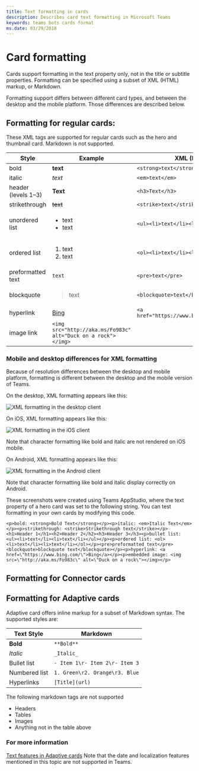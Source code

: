 ```yaml
---
title: Text formatting in cards
description: Describes card text formatting in Microsoft Teams
keywords: teams bots cards format
ms.date: 03/29/2018
---
```

# Card formatting

Cards support formatting in the text property only, not in the title or subtitle properties. Formatting can be specified using a subset of XML (HTML) markup, or Markdown.

Formatting support differs between different card types, and between the desktop and the mobile platform. Those differences are described below.

## Formatting for regular cards:

These XML tags are supported for regular cards such as the hero and thumbnail card. Markdown is not supported.

| Style | Example | XML (HTML) |
| --- | --- | --- |
| bold | **text** | `<strong>text</strong>` |
| italic | *text* | `<em>text</em>` |
| header (levels 1&ndash;3) | **Text** | `<h3>Text</h3>` |
| strikethrough | ~~text~~ | `<strike>text</strike>` |
| unordered list | <ul><li>text</li><li>text</li></ul> | `<ul><li>text</li><li>text</li></ul>` |
| ordered list | <ol><li>text</li><li>text</li></ol> | `<ol><li>text</li><li>text</li></ol>` |
| preformatted text | `text` | `<pre>text</pre>` |
| blockquote | <blockquote>text</blockquote> | `<blockquote>text</blockquote>` |
| hyperlink | [Bing](https://www.bing.com/) | `<a href="https://www.bing.com/">Bing</a>` |
| image link | `<img src="http://aka.ms/Fo983c" alt="Duck on a rock"></img>` |

### Mobile and desktop differences for XML formatting

Because of resolution differences between the desktop and mobile platform, formatting is different between the desktop and the mobile version of Teams.

On the desktop, XML formatting appears like this:

![XML formatting in the desktop client](~/assets/images/cards/card-formatting-xml-desktop-v2.png)

On iOS, XML formatting appears like this:

![XML formatting in the iOS client](~/assets/images/cards/card-formatting-xml-mobile-v2.png)

Note that character formatting like bold and italic are not rendered on iOS mobile.

On Android, XML formatting appears like this:

![XML formatting in the Android client](~/assets/images/cards/card-formatting-xml-android.jpg)

Note that character formatting like bold and italic display correctly on Android.

These screenshots were created using Teams AppStudio, where the text property of a hero card was set to the following string. You can test formatting in your own cards by modifying this code.

`<p>bold: <strong>Bold Text</strong></p><p>italic: <em>Italic Text</em></p><p>strikethrough: <strike>Strikethrough text</strike></p><h1>Header 1</h1><h2>Header 2</h2><h3>Header 3</h3><p>bullet list: <ul><li>text</li><li>text</li></ul></p><p>ordered list: <ol><li>text</li><li>text</li></ol></p><pre>preformatted text</pre><blockquote>blockquote text</blockquote></p><p>hyperlink: <a href=\"https://www.bing.com/\">Bing</a></p><p>embedded image: <img src=\"http://aka.ms/Fo983c\" alt=\"Duck on a rock\"></img></p>`

## Formatting for Connector cards

## Formatting for Adaptive cards

Adaptive card offers inline markup for a subset of Markdown syntax. The supported styles are:

| Text Style      | Markdown |
|-----------------|-----|
| **Bold**        | ```**Bold**``` |
| _Italic_        | ```_Italic_``` |
| Bullet list     | ```- Item 1\r- Item 2\r- Item 3``` | 
| Numbered list   | ```1. Green\r2. Orange\r3. Blue``` |
| Hyperlinks      | ```[Title](url)``` |

The following markdown tags are not supported

* Headers
* Tables
* Images
* Anything not in the table above

### For more information

[Text features in Adaptive cards](https://docs.microsoft.com/en-us/adaptive-cards/create/textfeatures)
Note that the date and localization features mentioned in this topic are not supported in Teams.
